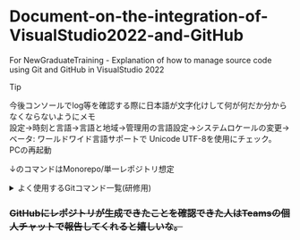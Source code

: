 # Document-on-the-integration-of-VisualStudio2022-and-GitHub
For NewGraduateTraining - Explanation of how to manage source code using Git and GitHub in VisualStudio 2022  

> [!TIP]
> 今後コンソールでlog等を確認する際に日本語が文字化けして何が何だか分からなくならないようにメモ  
> 設定->時刻と言語->言語と地域->管理用の言語設定->システムロケールの変更->ベータ: ワールドワイド言語サポートで Unicode UTF-8を使用にチェック。  
> PCの再起動

↓のコマンドはMonorepo/単一レポジトリ想定

<details>

<summary>よく使用するGitコマンド一覧(研修用)</summary>　　

``` 
git help
``` 
　コマンド一覧を表示　　
　　
 
```
git コマンド名 --help
``` 
　そのコマンドの使用方法、オプションを詳しくみられる(WEBに遷移する)　　
　　
 
``` 
git status
``` 
　今編集追加しているファイルを表示　　
　　

 ``` 
git add ファイル名
``` 
　指定したファイルをステージング　　
　　
 
 ```
git add -A
``` 
　新規追加、更新、削除のファイルをステージング　　
　　

 ``` 
git add -u
``` 
　更新、削除のファイルのステージング　　
　　

``` 
git commit -m "コミットメッセージ入力"
``` 
　コミットする際のコマンド　　
　　

``` 
git log
``` 
　commit履歴の表示（履歴を見終わったらqで戻れる）　　
　　

```
git fetch origin
```
　リモートレポジトリの全てのブランチの最新のコミット履歴を取得、リモート追跡ブランチに反映　　
　　

```
git fetch origin ブランチ名
``` 
　リモートレポジトリの指定したブランチのみの最新のコミット履歴を取得、リモート追跡ブランチに反映　　
　　

```
git merge ブランチ名
``` 
　指定したブランチを現在いるブランチに取り込む  
  

```
git merge origin/ブランチ名
``` 
　リモート追跡ブランチの指定したブランチを現在いるブランチに取り込む 　　
　　

```
git pull origin
```
　現在いるブランチに関連したリモートレポジトリブランチの最新のコミット履歴を取得、リモート追跡ブランチに反映、現在いるブランチに取り込む　　
　　

```
git push origin
``` 
　リモートレポジトリにプッシュ 　　
　　

```
git branch
```
　ブランチの一覧表示(ブランチ名の前に＊が付いているものが現在いるブランチ)　　
　　

```
git branch -a
```
　リモート追跡ブランチとローカルブランチの両方を一覧表示　　
　　

```
git branch -r
``` 
　リモート追跡ブランチを表示　　
　　

```
git branch ブランチ名
```
　新しいブランチの作成　　
　　

```
git switch ブランチ名
```
　ブランチの切り替え  
　※ブランチの切り替えを行う前にキチンとコミットしましょう。
　　

```
git switch -c ブランチ名
```
　ブランチを作成して作業ブランチを切り替え  
　※「-c」を大文字のCつまり「-C」に変えてしまうと同名のブランチが存在した場合でも強制的に作成されるため注意してください。  
  

gitの造りとgitコマンドの図
![git-structure.png](imgs/git-structure.png)


 </details>

### ~~GitHubにレポジトリが生成できたことを確認できた人はTeamsの個人チャットで報告してくれると嬉しいな。~~
